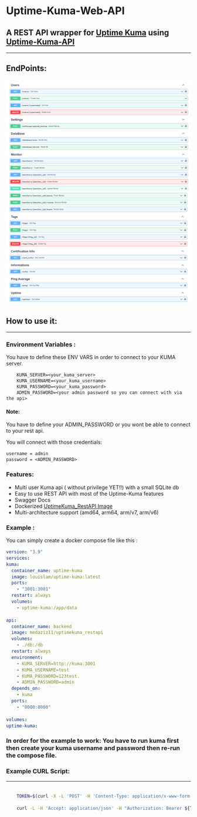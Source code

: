 # Uptime-Kuma-Web-API

## A REST API wrapper for [Uptime Kuma](https://github.com/louislam/uptime-kuma) using [Uptime-Kuma-API](https://github.com/lucasheld/uptime-kuma-api)

---

## EndPoints:

![Alt text](./images/1.png)
![Alt text](./images/2.png)

## How to use it:

---

### Environment Variables :

You have to define these ENV VARS in order to connect to your KUMA server.

        KUMA_SERVER=<your_kuma_server>
        KUMA_USERNAME=<your_kuma_username>
        KUMA_PASSWORD=<your_kuma_password>
        ADMIN_PASSWORD=<your admin password so you can connect with via the api>

#### Note:

You have to define your ADMIN_PASSWORD or you wont be able to connect to your rest api.

You will connect with those credentials:

    username = admin
    password = <ADMIN_PASSWORD>

### Features:

- Multi user Kuma api ( without privilege YET!!) with a small SQLite db
- Easy to use REST API with most of the Uptime-Kuma features
- Swagger Docs
- Dockerized [UptimeKuma_RestAPI Image](https://hub.docker.com/repository/docker/medaziz11/uptimekuma_restapi)
- Multi-architecture support (amd64, arm64, arm/v7, arm/v6)

### Example :

You can simply create a docker compose file like this :

```yaml
version: "3.9"
services:
kuma:
  container_name: uptime-kuma
  image: louislam/uptime-kuma:latest
  ports:
    - "3001:3001"
  restart: always
  volumes:
    - uptime-kuma:/app/data

api:
  container_name: backend
  image: medaziz11/uptimekuma_restapi
  volumes:
    - ./db:/db
  restart: always
  environment:
    - KUMA_SERVER=http://kuma:3001
    - KUMA_USERNAME=test
    - KUMA_PASSWORD=123test.
    - ADMIN_PASSWORD=admin
  depends_on:
    - kuma
  ports:
    - "8000:8000"

volumes:
uptime-kuma:
```

### In order for the example to work: You have to run kuma first then create your kuma username and password then re-run the compose file.

### Example CURL Script:

---

```bash

    TOKEN=$(curl -X -L 'POST' -H 'Content-Type: application/x-www-form-urlencoded' --data 'username=admin&password=admin' http://127.0.0.1:8000/login/access-token/ | jq -r ".access_token")

    curl -L -H 'Accept: application/json' -H "Authorization: Bearer ${TOKEN}" http://127.0.0.1:8000/monitors/

```
